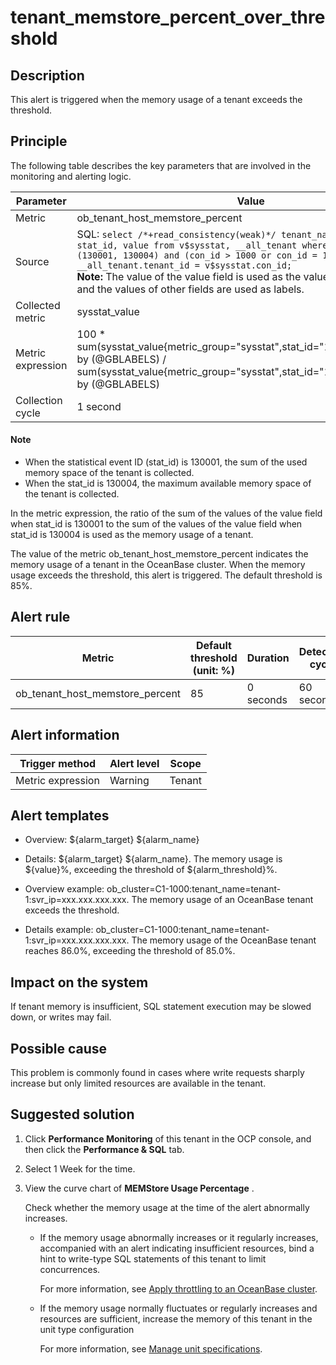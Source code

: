 tenant_memstore_percent_over_threshold
===========================================================



**Description**
------------------------------------

This alert is triggered when the memory usage of a tenant exceeds the threshold.

Principle
------------------------------

The following table describes the key parameters that are involved in the monitoring and alerting logic.


|     Parameter     |                                                                                                                                                                                                                 Value                                                                                                                                                                                                                  |
|-------------------|----------------------------------------------------------------------------------------------------------------------------------------------------------------------------------------------------------------------------------------------------------------------------------------------------------------------------------------------------------------------------------------------------------------------------------------|
| Metric            | ob_tenant_host_memstore_percent                                                                                                                                                                                                                                                                                                                                                                                                        |
| Source            | SQL: ```select /*+read_consistency(weak)*/ tenant_name, tenant_id, stat_id, value from v$sysstat, __all_tenant where stat_id IN (130001, 130004) and (con_id > 1000 or con_id = 1) and __all_tenant.tenant_id = v$sysstat.con_id; ``` </br> **Note:**  The value of the value field is used as the value of sysstat_value, and the values of other fields are used as labels. |
| Collected metric  | sysstat_value                                                                                                                                                                                                                                                                                                                                                                                                                          |
| Metric expression | 100 \* sum(sysstat_value{metric_group="sysstat",stat_id="130001",@LABELS}) by (@GBLABELS) / sum(sysstat_value{metric_group="sysstat",stat_id="130004",@LABELS}) by (@GBLABELS)                                                                                                                                                                                                                                                         |
| Collection cycle  | 1 second                                                                                                                                                                                                                                                                                                                                                                                                                               |


  <main id="notice" type='explain'>
    <h4>Note</h4>
    <ul>
    <li>When the statistical event ID (stat_id) is 130001, the sum of the used memory space of the tenant is collected.</li>
    <li>When the stat_id is 130004, the maximum available memory space of the tenant is collected.</li>
    </ul>
  </main>






In the metric expression, the ratio of the sum of the values of the value field when stat_id is 130001 to the sum of the values of the value field when stat_id is 130004 is used as the memory usage of a tenant.

The value of the metric ob_tenant_host_memstore_percent indicates the memory usage of a tenant in the OceanBase cluster. When the memory usage exceeds the threshold, this alert is triggered. The default threshold is 85%.

**Alert rule**
-----------------------------------



|             Metric              | Default threshold (unit: %) | Duration  | Detection cycle | Time before clearance |
|---------------------------------|-----------------------------|-----------|-----------------|-----------------------|
| ob_tenant_host_memstore_percent | 85                          | 0 seconds | 60 seconds      | 5 minutes             |



**Alert information**
------------------------------------------



|  Trigger method   | Alert level | Scope  |
|-------------------|-------------|--------|
| Metric expression | Warning     | Tenant |



**Alert templates**
----------------------------------------

* Overview: \${alarm_target} ${alarm_name}



* Details: \${alarm_target} \${alarm_name}. The memory usage is \${value}%, exceeding the threshold of ${alarm_threshold}%.



* Overview example: ob_cluster=C1-1000:tenant_name=tenant-1:svr_ip=xxx.xxx.xxx.xxx. The memory usage of an OceanBase tenant exceeds the threshold.



* Details example: ob_cluster=C1-1000:tenant_name=tenant-1:svr_ip=xxx.xxx.xxx.xxx. The memory usage of the OceanBase tenant reaches 86.0%, exceeding the threshold of 85.0%.






**Impact on the system**
---------------------------------------------

If tenant memory is insufficient, SQL statement execution may be slowed down, or writes may fail.

**Possible cause**
---------------------------------------

This problem is commonly found in cases where write requests sharply increase but only limited resources are available in the tenant.

**Suggested solution**
-------------------------------------------

1. Click **Performance Monitoring** of this tenant in the OCP console, and then click the **Performance \& SQL** tab.



2. Select 1 Week for the time.



3. View the curve chart of **MEMStore Usage Percentage** .

   Check whether the memory usage at the time of the alert abnormally increases.
   * If the memory usage abnormally increases or it regularly increases, accompanied with an alert indicating insufficient resources, bind a hint to write-type SQL statements of this tenant to limit concurrences.

     For more information, see [Apply throttling to an OceanBase cluster](../4.alarm-appendix/5.limit-the-inbound-traffic-of-the-oceanbase-cluster.md).


   * If the memory usage normally fluctuates or regularly increases and resources are sufficient, increase the memory of this tenant in the unit type configuration

     For more information, see [Manage unit specifications](../../3.ob-cloud-platform/5.manage-tenants/2.basic-tenant-operations/3.unit-specification-management.md).






